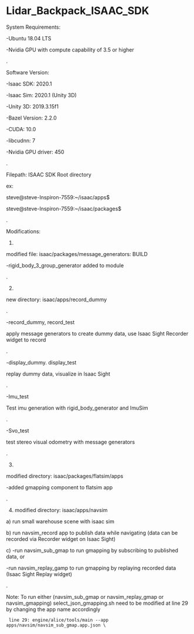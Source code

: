 # Lidar_Backpack_ISAAC_SDK

System  Requirements:

 -Ubuntu 18.04 LTS

 -Nvidia GPU with compute capability of 3.5 or higher
 
 .



Software Version:

-Isaac SDK: 2020.1

-Isaac Sim: 2020.1 (Unity 3D)

-Unity 3D: 2019.3.15f1

-Bazel Version: 2.2.0

-CUDA: 10.0

-libcudnn: 7

-Nvidia GPU driver: 450

.
  
  
  

Filepath: ISAAC SDK Root directory

ex: 

steve@steve-Inspiron-7559:~/isaac/apps$ 

steve@steve-Inspiron-7559:~/isaac/packages$ 

.


Modifications:

1) 

modified file: isaac/packages/message_generators: BUILD

-rigid_body_3_group_generator added to module

.


2) 

new directory: isaac/apps/record_dummy

.

-record_dummy, record_test 
  
apply message generators to create dummy data, use Isaac Sight Recorder widget to record

.
  
-display_dummy. display_test
  
replay dummy data, visualize in Isaac Sight

.
  
-Imu_test
  
Test imu generation with rigid_body_generator and ImuSim

.
  
-Svo_test
  
test stereo visual odometry with message generators

.
  
  
3) 

modified directory: isaac/packages/flatsim/apps

-added gmapping component to flatsim app

.


4) modified directory: isaac/apps/navsim

a) run small warehouse scene with isaac sim

b) run navsim_record app to publish data while navigating (data can be recorded via Recorder widget on Isaac Sight)

c) -run navsim_sub_gmap to run gmapping by subscribing to published data, or
    
   -run navsim_replay_gamp to run gmapping by replaying recorded data (Isaac Sight Replay widget)

.
   

Note: 
     To run either (navsim_sub_gmap or navsim_replay_gmap or navsim_gmapping) 
     select_json_gmapping.sh need to be modified at line 29 by changing the app name accordingly
     
     line 29: engine/alice/tools/main --app apps/navsim/navsim_sub_gmap.app.json \
     
     
  

